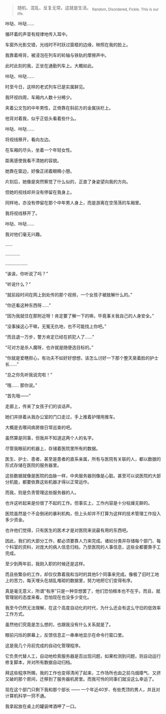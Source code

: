 > 随机、混乱、反复无常。这就是生活。
> <sub>Random, Disordered, Fickle. This is our life.</sub>



咔哒、咔哒……

循环着的声音有规律地传入耳中。

车窗外光影交错，光线时不时跃过窗框的边缘，映照在我的脸上。

我靠着椅背，被浸泡在列车的轮轴与铁轨的摩擦声中。

此时此刻的我，正坐在通勤列车上。大概如此。

咔哒、咔哒……

时至今日，这样的老式列车已是实属鲜见。

我环视四周，车厢内人数十分稀少。

夹着公文包的中年男性，正倚靠在斜前方的金属扶栏上。

他背对着我，似乎正低头看着些什么。

咔哒、咔哒……

将视线移开，看向左边。

在车厢的尽头，坐着一个年轻女性。

距离感使我看不清她的容貌。

她靠在窗边，好像正闭着眼睛小憩。

片刻后，她像是突然察觉了什么似的，正直了身姿望向我的方向。

但她的视线却并没有停留在我身上。

同样地，亦没有停留在那个中年男人身上，而是游离在空荡荡的车厢里。

我将视线移开了。

咔哒、咔哒……

我对他们毫无兴趣。

……

…………

………………



“诶诶，你听说了吗？”

“听说什么？”

“就前段时间在网上到处传的那个视频，一个女孩子被肢解什么的。”

“你还看这种东西呀……”

“因为我就住在那附近呀！肯定要了解一下的嘛，毕竟事关我自己的人身安全。”

“没事操这心干嘛，无冤无仇地，也不可能找上你吧。”

“而且退一万步，警方肯定已经在抓犯人了……”

“可对方是杀人魔呀，也许就是随便选目标的。”

“你就是爱瞎担心，有功夫不如好好想想，该怎么讨好一下那个整天臭着脸的护士长……”

“总之你先听我说完啦！”

“哦…… 那你说。”

“首先哦——”

走廊上，传来了女孩子们的谈话声。

她们并排着从我办公室的门口走过，手上推着护理用推车。

大概是去哪间病房做日常巡查的吧。

虽然算是同事，但我并不知道这两个人的名字。

尽管我眼前的机器上，存储着医院里所有的数据。

医生、护士、患者、甚至是患者的直系亲属，所有与医院有关联的人，都以数据的形式存储在医院的服务器里。

这些数据就像是医院的血脉一样，中央服务器则像是心脏。甚至可以说医院的大部分机能，都要依靠这些机器才得以正常运作。

而我，则是负责管理这些服务器的人。 

也许这听起来是份很了不起的工作。但事实上，工作内容是十分枯燥无聊的。

医院虽然是个不会倒闭的暴利机构，但上头却并不打算为这样的技术管理工作投入多少资金。

也许他们觉得，只有医生的医术才是对医院来说最有用的东西吧。

因此，我们的大部分工作，都必须要靠人力来完成。诸如分类并存储每个部门、每个科室的资料，对庞大的病人信息归档，乃至医院的人事信息，这些全都要靠手工完成。

至少到两年前，我刚入职的时候还是这样。

而且些繁杂的工作，却仅仅靠着我和当时的其他5个同事来完成。像极了旧时工地上的苦力，每天埋头在胡乱堆砌的数据里，努力地把它们变得有序。

真是毫无意义，所谓“有序”只是一种空想罢了，他们恐怕根本也不在乎。而且，就管理层的态度来看，恐怕现在也没多少变化。

我至今仍然无法理解，在这个高度自动化的时代，为什么还会有这么守旧的低效率工作方式。

虽然他们究竟是怎么想的，也跟我没有什么关系就是了。

眼前闪烁的屏幕上，反馈信息正一串串地显示在命令行窗口里。

这是我几个月前完成的自动化管理程序。

它负责代替人工，自动地检索服务器是否出现问题，如果检测到问题，则自动运行修复脚本，并对所有数据自动归档。

拜这些程序所赐，我的工作也变得清闲了起来，工作场所也由之前乌烟瘴气、又挤又破的那个房间，迁移到了服务器机房里。而我可怜的同事们就没这么幸运了。

现在这个部门只剩下我和那个部长 —— 一个年近40岁、有些秃顶的男人，并且对计算机科学一窍不通。

我拿起放在桌上的罐装啤酒呷了一口。



